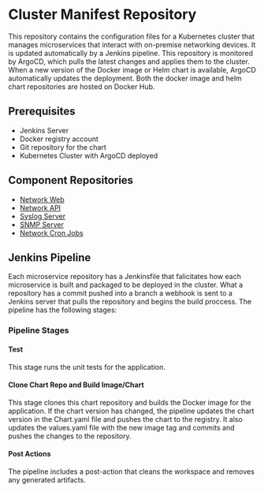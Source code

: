# Cluster Manifest Repository
This repository contains the configuration files for a Kubernetes cluster that manages microservices that interact with on-premise networking devices. It is updated automatically by a Jenkins pipeline. This repository is monitored by ArgoCD, which pulls the latest changes and applies them to the cluster. When a new version of the Docker image or Helm chart is available, ArgoCD automatically updates the deployment. Both the docker image and helm chart repositories are hosted on Docker Hub.

## Prerequisites
* Jenkins Server
* Docker registry account
* Git repository for the chart
* Kubernetes Cluster with ArgoCD deployed

## Component Repositories
* [Network Web](https://github.com/SteffenSenchyna/network-web)
* [Network API](https://github.com/SteffenSenchyna/network-api)
* [Syslog Server](https://github.com/SteffenSenchyna/syslog)
* [SNMP Server](https://github.com/SteffenSenchyna/snmp)
* [Network Cron Jobs](https://github.com/SteffenSenchyna/network-cron)

## Jenkins Pipeline
Each microservice repository has a Jenkinsfile that falicitates how each microservice is built and packaged to be deployed in the cluster. What a repository has a commit pushed into a branch a webhook is sent to a Jenkins server that pulls the repository and begins the build proccess. The pipeline has the following stages:

### Pipeline Stages
#### Test
This stage runs the unit tests for the application.

#### Clone Chart Repo and Build Image/Chart
This stage clones this chart repository and builds the Docker image for the application. If the chart version has changed, the pipeline updates the chart version in the Chart.yaml file and pushes the chart to the registry. It also updates the values.yaml file with the new image tag and commits and pushes the changes to the repository. 

#### Post Actions
The pipeline includes a post-action that cleans the workspace and removes any generated artifacts.
